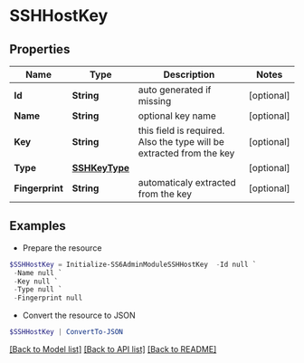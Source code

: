# SSHHostKey
## Properties

Name | Type | Description | Notes
------------ | ------------- | ------------- | -------------
**Id** | **String** | auto generated if missing | [optional] 
**Name** | **String** | optional key name | [optional] 
**Key** | **String** | this field is required. Also the type will be extracted from the key | [optional] 
**Type** | [**SSHKeyType**](SSHKeyType.md) |  | [optional] 
**Fingerprint** | **String** | automaticaly extracted from the key | [optional] 

## Examples

- Prepare the resource
```powershell
$SSHHostKey = Initialize-SS6AdminModuleSSHHostKey  -Id null `
 -Name null `
 -Key null `
 -Type null `
 -Fingerprint null
```

- Convert the resource to JSON
```powershell
$SSHHostKey | ConvertTo-JSON
```

[[Back to Model list]](../README.md#documentation-for-models) [[Back to API list]](../README.md#documentation-for-api-endpoints) [[Back to README]](../README.md)

